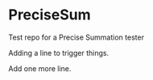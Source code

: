 # PreciseSum
Test repo for a Precise Summation tester

Adding a line to trigger things.

Add one more line.
